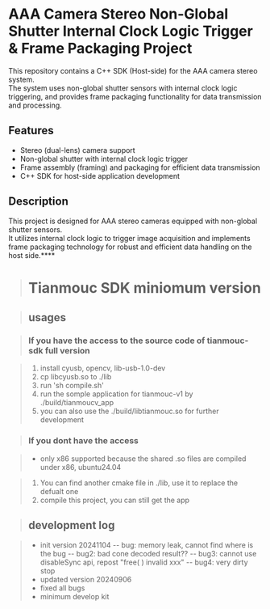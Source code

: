 # AAA Camera Stereo Non-Global Shutter Internal Clock Logic Trigger & Frame Packaging Project

This repository contains a C++ SDK (Host-side) for the AAA camera stereo system.  
The system uses non-global shutter sensors with internal clock logic triggering, and provides frame packaging functionality for data transmission and processing.

## Features

- Stereo (dual-lens) camera support
- Non-global shutter with internal clock logic trigger
- Frame assembly (framing) and packaging for efficient data transmission
- C++ SDK for host-side application development

## Description

This project is designed for AAA stereo cameras equipped with non-global shutter sensors.  
It utilizes internal clock logic to trigger image acquisition and implements frame packaging technology for robust and efficient data handling on the host side.****
># Tianmouc SDK miniomum version

>## usages

>### If you have the access to the source code of tianmouc-sdk full version

>1. install cyusb, opencv, lib-usb-1.0-dev
>2. cp libcyusb.so to ./lib
>3. run 'sh compile.sh'
>4. run the somple application for tianmouc-v1 by ./build/tianmoucv_app
>5. you can also use the ./build/libtianmouc.so for further development

>### If you dont have the access

>- only x86 supported because the shared .so files are compiled under x86, ubuntu24.04

>1. You can find another cmake file in ./lib, use it to replace the defualt one
>2. compile this project, you can still get the app


>## development log

>- init version 20241104
>-- bug: memory leak, cannot find where is the bug
>-- bug2: bad cone decoded result??
>-- bug3: cannot use disableSync api, repost "free( ) invalid xxx"
>-- bug4: very dirty stop
>- updated version 20240906
>- fixed all bugs
>- minimum develop kit
